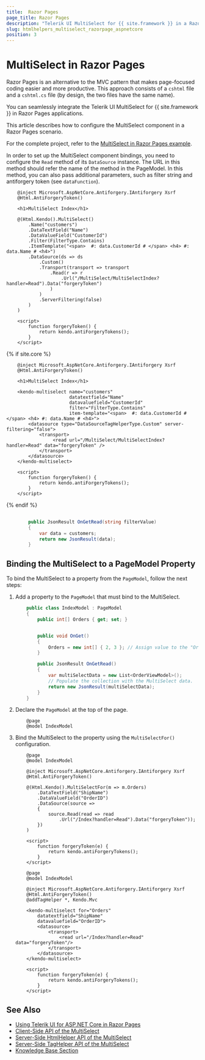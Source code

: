 ```yaml
---
title:  Razor Pages
page_title: Razor Pages
description: "Telerik UI MultiSelect for {{ site.framework }} in a RazorPages application."
slug: htmlhelpers_multiselect_razorpage_aspnetcore
position: 3
---
```


# MultiSelect in Razor Pages

Razor Pages is an alternative to the MVC pattern that makes page-focused coding easier and more productive. This approach consists of a `cshtml` file and a `cshtml.cs` file (by design, the two files have the same name). 

You can seamlessly integrate the Telerik UI MultiSelect for {{ site.framework }} in Razor Pages applications.

This article describes how to configure the MultiSelect component in a Razor Pages scenario.

For the complete project, refer to the [MultiSelect in Razor Pages example](https://github.com/telerik/ui-for-aspnet-core-examples/blob/master/Telerik.Examples.RazorPages/Telerik.Examples.RazorPages/Pages/MultiSelect/MultiSelectIndex.cshtml).

In order to set up the MultiSelect component bindings, you need to configure the `Read` method of its `DataSource` instance. The URL in this method should refer the name of the method in the PageModel. In this method, you can also pass additional parameters, such as filter string and antiforgery token (see `dataFunction`).

```HtmlHelper
    @inject Microsoft.AspNetCore.Antiforgery.IAntiforgery Xsrf
	@Html.AntiForgeryToken()
	
	<h1>MultiSelect Index</h1>
	
	@(Html.Kendo().MultiSelect()
        .Name("customers")
        .DataTextField("Name")
        .DataValueField("CustomerId")
        .Filter(FilterType.Contains)
        .ItemTemplate("<span>  #: data.CustomerId # </span> <h4> #: data.Name # <h4>")
        .DataSource(ds => ds
            .Custom()
            .Transport(transport => transport
                .Read(r => r
                    .Url("/MultiSelect/MultiSelectIndex?handler=Read").Data("forgeryToken")
                )
            )
            .ServerFiltering(false)
        )
    )

	<script>
		function forgeryToken() {
			return kendo.antiForgeryTokens();
		}
	</script>
```
{% if site.core %}
```TagHelper
    @inject Microsoft.AspNetCore.Antiforgery.IAntiforgery Xsrf
    @Html.AntiForgeryToken()

    <h1>MultiSelect Index</h1>   
    
    <kendo-multiselect name="customers"
                       datatextfield="Name"
                       datavaluefield="CustomerId"
                       filter="FilterType.Contains"
                       item-template="<span>  #: data.CustomerId # </span> <h4> #: data.Name # <h4>">
        <datasource type="DataSourceTagHelperType.Custom" server-filtering="false">
            <transport>
                 <read url="/MultiSelect/MultiSelectIndex?handler=Read" data="forgeryToken" />
            </transport>
        </datasource>
    </kendo-multiselect>   
    
    <script>
        function forgeryToken() {
        	return kendo.antiForgeryTokens();
        }
    </script>
```
{% endif %}
```C# PageModel
	
		public JsonResult OnGetRead(string filterValue)
		{
			var data = customers;
            return new JsonResult(data);
		}
```

## Binding the MultiSelect to a PageModel Property

To bind the MultiSelect to a property from the `PageModel`, follow the next steps:

1. Add a property to the `PageModel` that must bind to the MultiSelect.

    ```C# Index.cshtml.cs
        public class IndexModel : PageModel
        {
            public int[] Orders { get; set; }


            public void OnGet()
            {
                Orders = new int[] { 2, 3 }; // Assign value to the "Orders" property, if needed.
            }

            public JsonResult OnGetRead()
            {
                var multiSelectData = new List<OrderViewModel>();
                // Populate the collection with the MultiSelect data.
                return new JsonResult(multiSelectData);
            }
        }
    ```
1. Declare the `PageModel` at the top of the page.

    ```Razor
        @page
        @model IndexModel
    ```

1. Bind the MultiSelect to the property using the `MultiSelectFor()` configuration.

    ```HtmlHelper
        @page
        @model IndexModel

        @inject Microsoft.AspNetCore.Antiforgery.IAntiforgery Xsrf
        @Html.AntiForgeryToken()
        
        @(Html.Kendo().MultiSelectFor(m => m.Orders)  
            .DataTextField("ShipName")
            .DataValueField("OrderID")
            .DataSource(source =>
            {
                source.Read(read => read
                    .Url("/Index?handler=Read").Data("forgeryToken"));
            })
        )

        <script>
            function forgeryToken(e) {
                return kendo.antiForgeryTokens();
            }
        </script>
    ```
    ```TagHelper
        @page
        @model IndexModel

        @inject Microsoft.AspNetCore.Antiforgery.IAntiforgery Xsrf
        @Html.AntiForgeryToken()
        @addTagHelper *, Kendo.Mvc

        <kendo-multiselect for="Orders"
            datatextfield="ShipName" 
            datavaluefield="OrderID">
            <datasource>
                <transport>
                    <read url="/Index?handler=Read" data="forgeryToken"/>
                </transport>
            </datasource>
        </kendo-multiselect>

        <script>
            function forgeryToken(e) {
                return kendo.antiForgeryTokens();
            }
        </script>
    ```

## See Also

* [Using Telerik UI for ASP.NET Core in Razor Pages](https://docs.telerik.com/aspnet-core/getting-started/razor-pages#using-telerik-ui-for-aspnet-core-in-razor-pages)
* [Client-Side API of the MultiSelect](https://docs.telerik.com/kendo-ui/api/javascript/ui/multiselect)
* [Server-Side HtmlHelper API of the MultiSelect](/api/multiselect)
* [Server-Side TagHelper API of the MultiSelect](/api/taghelpers/multiselect)
* [Knowledge Base Section](/knowledge-base)


